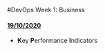 #DevOps Week 1: Business

#### [19/10/2020](https://github.com/ldaijiw/eng74/blob/main/w1_business/1910_KPIs_Presentations.md)

- **K**ey **P**erformance **I**ndicators

